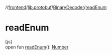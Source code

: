 //[frontend](../../../index.md)/[lib.protobuf](../index.md)/[BinaryDecoder](index.md)/[readEnum](read-enum.md)

# readEnum

[js]\
open fun [readEnum](read-enum.md)(): [Number](https://kotlinlang.org/api/latest/jvm/stdlib/kotlin/-number/index.html)
